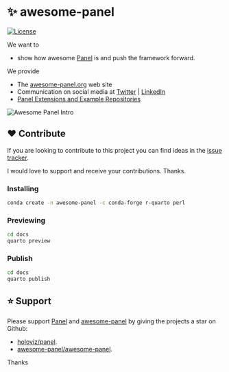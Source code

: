 # ✨ awesome-panel

<!-- [![PyPI version](https://badge.fury.io/py/awesome-panel.svg)](https://pypi.org/project/awesome-panel/)
[![Downloads](https://pepy.tech/badge/awesome-panel/month)](https://pepy.tech/project/awesome-panel)
![Python Versions](https://img.shields.io/badge/python-3.9%20%7C%203.10-blue) -->
[![License](https://img.shields.io/badge/License-MIT%202.0-blue.svg)](https://opensource.org/licenses/MIT)
<!-- ![Test Results](https://github.com/awesome-panel/awesome-panel/actions/workflows/tests.yaml/badge.svg?branch=main) -->

We want to

- show how awesome [Panel](https://awesome-panel.org) is and push the framework forward.

We provide

- The [awesome-panel.org](https://awesome-panel.org) web site
- Communication on social media at [Twitter](https://twitter.com/home) | [LinkedIn](https://www.linkedin.com/in/marcskovmadsen/)
- [Panel Extensions and Example Repositories](https://github.com/orgs/awesome-panel/repositories)

![Awesome Panel Intro](https://github.com/awesome-panel/awesome-panel/blob/main/assets/videos/awesome-panel-intro.gif?raw=true)

## ❤️ Contribute

If you are looking to contribute to this project you can find ideas in the [issue tracker](https://github.com/awesome-panel/awesome-panel/issues).

I would love to support and receive your contributions. Thanks.

### Installing

```bash
conda create -n awesome-panel -c conda-forge r-quarto perl
```

### Previewing

```bash
cd docs
quarto preview
```

### Publish

```bash
cd docs
quarto publish
```

## ⭐ Support

Please support [Panel](https://panel.holoviz.org) and
[awesome-panel](https://awesome-panel.org) by giving the projects a star on Github:

- [holoviz/panel](https://github.com/holoviz/panel).
- [awesome-panel/awesome-panel](https://github.com/awesome-panel/awesome-panel).

Thanks